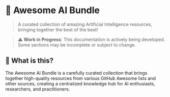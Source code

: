 # 🌟 Awesome AI Bundle

> A curated collection of amazing Artificial Intelligence resources, bringing together the best of the best! 

> ⚠️ **Work in Progress**: This documentation is actively being developed. Some sections may be incomplete or subject to change.

## 🎯 What is this?

The Awesome AI Bundle is a carefully curated collection that brings together high-quality resources from various GitHub Awesome lists and other sources, creating a centralized knowledge hub for AI enthusiasts, researchers, and practitioners.
